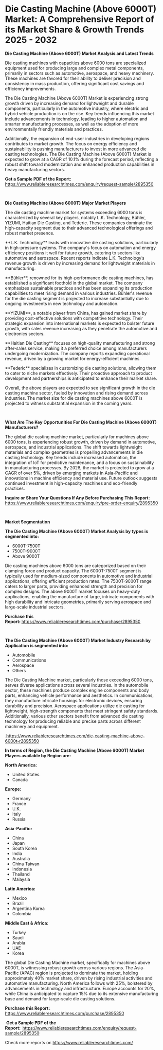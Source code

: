 <p><h1>Die Casting Machine (Above 6000T) Market: A Comprehensive Report of its Market Share & Growth Trends 2025 - 2032</h1></p><p><strong>Die Casting Machine (Above 6000T) Market Analysis and Latest Trends</strong></p>
<p><p>Die casting machines with capacities above 6000 tons are specialized equipment used for producing large and complex metal components, primarily in sectors such as automotive, aerospace, and heavy machinery. These machines are favored for their ability to deliver precision and consistency in mass production, offering significant cost savings and efficiency improvements.</p><p>The Die Casting Machine (Above 6000T) Market is experiencing strong growth driven by increasing demand for lightweight and durable components, particularly in the automotive industry, where electric and hybrid vehicle production is on the rise. Key trends influencing this market include advancements in technology, leading to higher automation and smarter manufacturing processes, as well as the adoption of more environmentally friendly materials and practices.</p><p>Additionally, the expansion of end-user industries in developing regions contributes to market growth. The focus on energy efficiency and sustainability is pushing manufacturers to invest in more advanced die casting technologies. The Die Casting Machine (Above 6000T) Market is expected to grow at a CAGR of 10.1% during the forecast period, reflecting a robust shift toward modernization and enhanced production capabilities in heavy manufacturing sectors.</p></p>
<p><strong>Get a Sample PDF of the Report:&nbsp;</strong> <a href="https://www.reliableresearchtimes.com/enquiry/request-sample/2895350?utm_campaign=2956&utm_medium=2&utm_source=Github&utm_content=ia&utm_term=15032025&utm_id=die-casting-machine-above-6000t">https://www.reliableresearchtimes.com/enquiry/request-sample/2895350</a></p>
<p>&nbsp;</p>
<p><strong>Die Casting Machine (Above 6000T) Major Market Players</strong></p>
<p><p>The die casting machine market for systems exceeding 6000 tons is characterized by several key players, notably L.K. Technology, Bühler, YIZUMI, Haitian Die Casting, and Tederic. These companies dominate the high-capacity segment due to their advanced technological offerings and robust market presence.</p><p>**L.K. Technology** leads with innovative die casting solutions, particularly in high-pressure systems. The company's focus on automation and energy efficiency positions it well for future growth, catering to sectors like automotive and aerospace. Recent reports indicate L.K. Technology’s revenue growth is driven by increasing demand for lightweight materials in manufacturing.</p><p>**Bühler**, renowned for its high-performance die casting machines, has established a significant foothold in the global market. The company emphasizes sustainable practices and has been expanding its production capabilities to meet rising demand in various industries. Bühler's revenue for the die casting segment is projected to increase substantially due to ongoing investments in new technology and automation.</p><p>**YIZUMI**, a notable player from China, has gained market share by providing cost-effective solutions with competitive technology. Their strategic expansion into international markets is expected to bolster future growth, with sales revenue increasing as they penetrate the automotive and electronics sectors.</p><p>**Haitian Die Casting** focuses on high-quality manufacturing and strong after-sales service, making it a preferred choice among manufacturers undergoing modernization. The company reports expanding operational revenue, driven by a growing market for energy-efficient machines.</p><p>**Tederic** specializes in customizing die casting solutions, allowing them to cater to niche markets effectively. Their proactive approach to product development and partnerships is anticipated to enhance their market share.</p><p>Overall, the above players are expected to see significant growth in the die casting machine sector, fueled by innovation and rising demand across industries. The market size for die casting machines above 6000T is projected to witness substantial expansion in the coming years.</p></p>
<p>&nbsp;</p>
<p><strong>What Are The Key Opportunities For Die Casting Machine (Above 6000T) Manufacturers?</strong></p>
<p><p>The global die casting machine market, particularly for machines above 6000 tons, is experiencing robust growth, driven by demand in automotive, aerospace, and industrial applications. The shift towards lightweight materials and complex geometries is propelling advancements in die casting technology. Key trends include increased automation, the integration of IoT for predictive maintenance, and a focus on sustainability in manufacturing processes. By 2028, the market is projected to grow at a CAGR of over 5%, driven by emerging markets in Asia-Pacific and innovations in machine efficiency and material use. Future outlook suggests continued investment in high-capacity machines and eco-friendly practices.</p></p>
<p><strong>Inquire or Share Your Questions If Any Before Purchasing This Report:</strong> <a href="https://www.reliableresearchtimes.com/enquiry/pre-order-enquiry/2895350?utm_campaign=2956&utm_medium=2&utm_source=Github&utm_content=ia&utm_term=15032025&utm_id=die-casting-machine-above-6000t">https://www.reliableresearchtimes.com/enquiry/pre-order-enquiry/2895350</a></p>
<p>&nbsp;</p>
<p><strong>Market Segmentation</strong></p>
<p><strong>The Die Casting Machine (Above 6000T) Market Analysis by types is segmented into:</strong></p>
<p><ul><li>6000T-7500T</li><li>7500T-9000T</li><li>Above 9000T</li></ul></p>
<p><p>Die casting machines above 6000 tons are categorized based on their clamping force and product capacity. The 6000T-7500T segment is typically used for medium-sized components in automotive and industrial applications, offering efficient production rates. The 7500T-9000T range caters to larger parts, providing enhanced strength and precision for complex designs. The above 9000T market focuses on heavy-duty applications, enabling the manufacture of large, intricate components with high durability and intricate geometries, primarily serving aerospace and large-scale industrial sectors.</p></p>
<p><strong>Purchase this Report:&nbsp;</strong><a href="https://www.reliableresearchtimes.com/purchase/2895350?utm_campaign=2956&utm_medium=2&utm_source=Github&utm_content=ia&utm_term=15032025&utm_id=die-casting-machine-above-6000t">https://www.reliableresearchtimes.com/purchase/2895350</a></p>
<p>&nbsp;</p>
<p><strong>The Die Casting Machine (Above 6000T) Market Industry Research by Application is segmented into:</strong></p>
<p><ul><li>Automobile</li><li>Communications</li><li>Aerospace</li><li>Others</li></ul></p>
<p><p>The Die Casting Machine market, particularly those exceeding 6000 tons, serves diverse applications across several industries. In the automobile sector, these machines produce complex engine components and body parts, enhancing vehicle performance and aesthetics. In communications, they manufacture intricate housings for electronic devices, ensuring durability and precision. Aerospace applications utilize die casting for lightweight, high-strength components that meet stringent safety standards. Additionally, various other sectors benefit from advanced die casting technology for producing reliable and precise parts across different machinery and equipment.</p></p>
<p><a href="https://www.reliableresearchtimes.com/die-casting-machine-above-6000t-r2895350?utm_campaign=2956&utm_medium=2&utm_source=Github&utm_content=ia&utm_term=15032025&utm_id=die-casting-machine-above-6000t">&nbsp;https://www.reliableresearchtimes.com/die-casting-machine-above-6000t-r2895350</a></p>
<p><strong>In terms of Region, the Die Casting Machine (Above 6000T) Market Players available by Region are:</strong></p>
<p>
    <p> <strong> North America: </strong>
        <ul>
            <li>United States</li>
            <li>Canada</li>
        </ul>
        </p> 
    <p> <strong> Europe: </strong>
        <ul>
            <li>Germany</li>
            <li>France</li>
            <li>U.K.</li>
            <li>Italy</li>
            <li>Russia</li>
        </ul>
        </p> 
    <p> <strong> Asia-Pacific: </strong>
        <ul>
            <li>China</li>
            <li>Japan</li>
            <li>South Korea</li>
            <li>India</li>
            <li>Australia</li>
            <li>China Taiwan</li>
            <li>Indonesia</li>
            <li>Thailand</li>
            <li>Malaysia</li>
        </ul>
        </p> 
    <p> <strong> Latin America: </strong>
        <ul>
            <li>Mexico</li>
            <li>Brazil</li>
            <li>Argentina Korea</li>
            <li>Colombia</li>
        </ul>
        </p> 
    <p> <strong> Middle East & Africa: </strong>
        <ul>
            <li>Turkey</li>
            <li>Saudi</li>
            <li>Arabia</li>
            <li>UAE</li>
            <li>Korea</li>
        </ul>
    </p>
    </p>
<p><p>The global Die Casting Machine market, specifically for machines above 6000T, is witnessing robust growth across various regions. The Asia-Pacific (APAC) region is projected to dominate the market, holding approximately 40% market share, driven by rising industrial activities and automotive manufacturing. North America follows with 25%, bolstered by advancements in technology and infrastructure. Europe accounts for 20%, while China is anticipated to capture 15% due to its extensive manufacturing base and demand for large-scale die casting solutions.</p></p>
<p><strong>Purchase this Report: </strong><a href="https://www.reliableresearchtimes.com/purchase/2895350?utm_campaign=2956&utm_medium=2&utm_source=Github&utm_content=ia&utm_term=15032025&utm_id=die-casting-machine-above-6000t">https://www.reliableresearchtimes.com/purchase/2895350</a></p>
<p>&nbsp;<strong>Get a Sample PDF of the Report:&nbsp;&nbsp;</strong><a href="https://www.reliableresearchtimes.com/enquiry/request-sample/2895350?utm_campaign=2956&utm_medium=2&utm_source=Github&utm_content=ia&utm_term=15032025&utm_id=die-casting-machine-above-6000t">https://www.reliableresearchtimes.com/enquiry/request-sample/2895350</a></p>
<p><strong></strong></p>
<p>Check more reports on <a href="https://www.reliableresearchtimes.com/?utm_campaign=2956&utm_medium=2&utm_source=Github&utm_content=ia&utm_term=15032025&utm_id=die-casting-machine-above-6000t">https://www.reliableresearchtimes.com/</a></p>